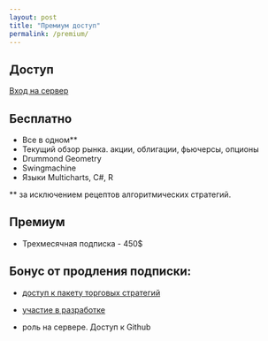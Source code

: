 ```yaml
---
layout: post
title: "Премиум доступ"
permalink: /premium/
---
```



<!--more-->

## Доступ

[Вход на сервер](https://discord.gg/V6arrKAUrh) 

## Бесплатно

- Все в одном**
- Текущий обзор рынка. акции, облигации, фьючерсы, опционы
- Drummond Geometry
- Swingmachine 
- Языки Multicharts, C#, R

** за исключением рецептов алгоритмических стратегий.
 

## Премиум

* Трехмесячная подписка - 450$

## Бонус от продления подписки:

- [доступ к пакету торговых стратегий](https://ragve.ru/2021-06-20/sample_strategy)

- [участие в разработке](https://ragve.ru/framework/)
- роль на сервере. Доступ к Github









